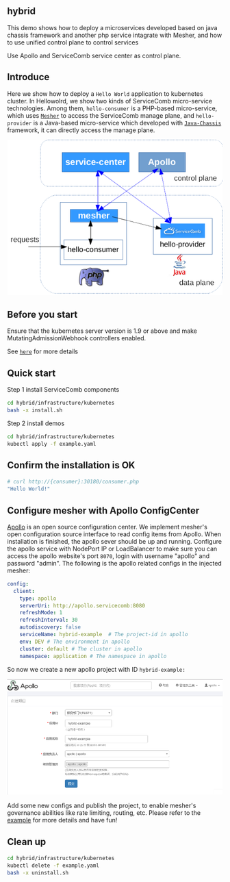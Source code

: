 hybrid
-----

This demo shows how to deploy a microservices developed based on java chassis framework and another php service intagrate with Mesher,
and how to use unified control plane to control services

Use Apollo and ServiceComb service center as control plane.


## Introduce

Here we show how to deploy a `Hello World` application to kubernetes cluster.
In Hellowolrd, we show two kinds of ServiceComb micro-service technologies. 
Among them, `hello-consumer` is a PHP-based micro-service, which uses [`Mesher`](https://github.com/go-mesh/mesher) to access 
the ServiceComb manage plane, and `hello-provider` is a Java-based micro-service which developed
with [`Java-Chassis`](https://github.com/apache/incubator-servicecomb-java-chassis) framework,
it can directly access the manage plane.

![demo](/hybrid/docs/demo-with-servicecomb.png)

## Before you start

Ensure that the kubernetes server version is 1.9 or above
and make MutatingAdmissionWebhook controllers enabled.

See [`here`](https://github.com/go-mesh/sidecar-injector#prerequisites) for more details

## Quick start

Step 1 install ServiceComb components
```bash
cd hybrid/infrastructure/kubernetes
bash -x install.sh
```

Step 2 install demos
```bash
cd hybrid/infrastructure/kubernetes
kubectl apply -f example.yaml
```

## Confirm the installation is OK

```bash
# curl http://{consumer}:30180/consumer.php
"Hello World!"
```

## Configure mesher with Apollo ConfigCenter

[Apollo](https://github.com/ctripcorp/apollo) is an open source configuration center. We implement mesher's open configuration source interface to read config items from Apollo. When installation is finished, the apollo sever should be up and running. Configure the apollo service with NodePort IP or LoadBalancer to make sure you can access the apollo website's port `8070`, login with username "apollo" and password "admin". The following is the apollo related configs in the injected mesher:

```yaml
config:
  client:
    type: apollo
    serverUri: http://apollo.servicecomb:8080
    refreshMode: 1
    refreshInterval: 30
    autodiscovery: false
    serviceName: hybrid-example  # The project-id in apollo
    env: DEV # The environment in apollo
    cluster: default # The cluster in apollo
    namespace: application # The namespace in apollo
```

So now we create a new apollo project with ID `hybrid-example:`

![apollo-project](/hybrid/docs/apollo-create-project.png)

Add some new configs and publish the project, to enable mesher's governance abilities like rate limiting, routing, etc. Please refer to the [example](https://github.com/asifdxtreme/chassis-apollo-example) for more details and have fun! 

## Clean up

```bash
cd hybrid/infrastructure/kubernetes
kubectl delete -f example.yaml
bash -x uninstall.sh
```
